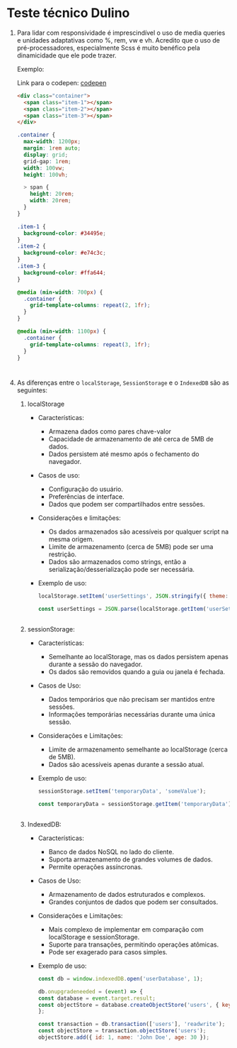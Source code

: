 # Teste técnico Dulino

1) Para lidar com responsividade é imprescindível o uso de media queries e unidades adaptativas como %, rem, vw e vh. Acredito que o uso de pré-processadores, especialmente Scss é muito benéfico pela dinamicidade que ele pode trazer.

    Exemplo:
    
    Link para o codepen: [codepen](https://codepen.io/inocencio5117/pen/rNPPBWw)
    
    ```html
    <div class="container">
      <span class="item-1"></span>
      <span class="item-2"></span>
      <span class="item-3"></span>
    </div>
    ```
    
    ```scss
    .container {
      max-width: 1200px;
      margin: 1rem auto;
      display: grid;
      grid-gap: 1rem;
      width: 100vw;
      height: 100vh;
    
      > span {
        height: 20rem;
        width: 20rem;
      }
    }
    
    .item-1 {
      background-color: #34495e;
    }
    .item-2 {
      background-color: #e74c3c;
    }
    .item-3 {
      background-color: #ffa644;
    }
    
    @media (min-width: 700px) {
      .container {
        grid-template-columns: repeat(2, 1fr);
      }
    }
    
    @media (min-width: 1100px) {
      .container {
        grid-template-columns: repeat(3, 1fr);
      }
    }
    
    ```

#

4) As diferenças entre o `localStorage`, `SessionStorage` e o `IndexedDB` são as seguintes:

    1) localStorage

        * Características:
            - Armazena dados como pares chave-valor
            - Capacidade de armazenamento de até cerca de 5MB de dados.
            - Dados persistem até mesmo após o fechamento do navegador.

        * Casos de uso:
            - Configuração do usuário.
            - Preferências de interface.
            - Dados que podem ser compartilhados entre sessões.

        * Considerações e limitações:
            - Os dados armazenados são acessíveis por qualquer script na mesma origem.
            - Limite de armazenamento (cerca de 5MB) pode ser uma restrição.
            - Dados são armazenados como strings, então a serialização/desserialização pode ser necessária.

        * Exemplo de uso:
            ```js
            localStorage.setItem('userSettings', JSON.stringify({ theme: 'dark', language: 'en' }));

            const userSettings = JSON.parse(localStorage.getItem('userSettings'));

            ```

        ##

    2) sessionStorage:

        * Características:
            - Semelhante ao localStorage, mas os dados persistem apenas durante a sessão do navegador.
            - Os dados são removidos quando a guia ou janela é fechada.

        * Casos de Uso:
            - Dados temporários que não precisam ser mantidos entre sessões.
            - Informações temporárias necessárias durante uma única sessão.

        * Considerações e Limitações:
            - Limite de armazenamento semelhante ao localStorage (cerca de 5MB).
            - Dados são acessíveis apenas durante a sessão atual.

        * Exemplo de uso:
            ```js
            sessionStorage.setItem('temporaryData', 'someValue');

            const temporaryData = sessionStorage.getItem('temporaryData');

            ```

        ##

    3) IndexedDB:

        * Características:
            - Banco de dados NoSQL no lado do cliente.
            - Suporta armazenamento de grandes volumes de dados.
            - Permite operações assíncronas.

        * Casos de Uso:
            - Armazenamento de dados estruturados e complexos.
            - Grandes conjuntos de dados que podem ser consultados.

        * Considerações e Limitações:
            - Mais complexo de implementar em comparação com localStorage e sessionStorage.
            - Suporte para transações, permitindo operações atômicas.
            - Pode ser exagerado para casos simples.

        * Exemplo de uso:
            ```js
            const db = window.indexedDB.open('userDatabase', 1);

            db.onupgradeneeded = (event) => {
            const database = event.target.result;
            const objectStore = database.createObjectStore('users', { keyPath: 'id' });
            };

            const transaction = db.transaction(['users'], 'readwrite');
            const objectStore = transaction.objectStore('users');
            objectStore.add({ id: 1, name: 'John Doe', age: 30 });

            ```

